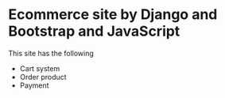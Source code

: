 # Ecommerce site by Django and Bootstrap and JavaScript

This site  has the following 

* Cart system  
* Order product
* Payment



